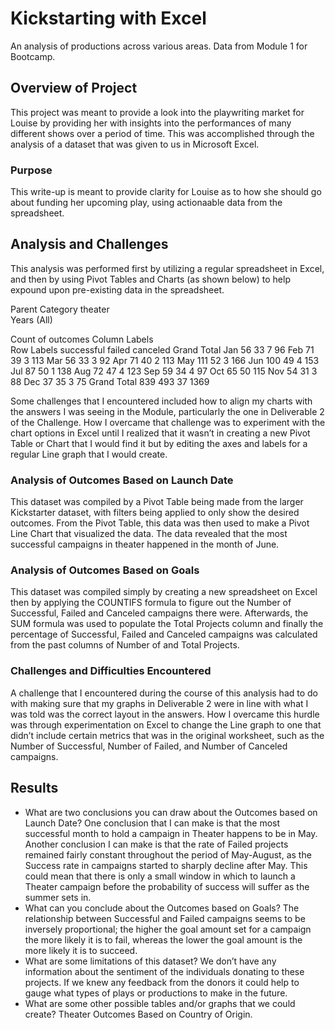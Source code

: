 # Kickstarting with Excel
An analysis of productions across various areas. Data from Module 1 for Bootcamp. 
## Overview of Project
This project was meant to provide a look into the playwriting market for Louise by providing her with insights into the performances of many different shows over a period of time. This was accomplished through the analysis of a dataset that was given to us in Microsoft Excel. 
### Purpose
This write-up is meant to provide clarity for Louise as to how she should go about funding her upcoming play, using actionaable data from the spreadsheet. 
## Analysis and Challenges
This analysis was performed first by utilizing a regular spreadsheet in Excel, and then by using Pivot Tables and Charts (as shown below) to help expound upon pre-existing data in the spreadsheet. 

Parent Category	theater			
Years	(All)			
				
Count of outcomes	Column Labels			
Row Labels	successful	failed	canceled	Grand Total
Jan	56	33	7	96
Feb	71	39	3	113
Mar	56	33	3	92
Apr	71	40	2	113
May	111	52	3	166
Jun	100	49	4	153
Jul	87	50	1	138
Aug	72	47	4	123
Sep	59	34	4	97
Oct	65	50		115
Nov	54	31	3	88
Dec	37	35	3	75
Grand Total	839	493	37	1369


 

Some challenges that I encountered included how to align my charts with the answers I was seeing in the Module, particularly the one in Deliverable 2 of the Challenge. How I overcame that challenge was to experiment with the chart options in Excel until I realized that it wasn’t in creating a new Pivot Table or Chart that I would find it but by editing the axes and labels for a regular Line graph that I would create. 
### Analysis of Outcomes Based on Launch Date
This dataset was compiled by a Pivot Table being made from the larger Kickstarter dataset, with filters being applied to only show the desired outcomes. From the Pivot Table, this data was then used to make a Pivot Line Chart that visualized the data. The data revealed that the most successful campaigns in theater happened in the month of June. 
### Analysis of Outcomes Based on Goals
This dataset was compiled simply by creating a new spreadsheet on Excel then by applying the COUNTIFS formula to figure out the Number of Successful, Failed and Canceled campaigns there were. Afterwards, the SUM formula was used to populate the Total Projects column and finally the percentage of Successful, Failed and Canceled campaigns was calculated from the past columns of Number of and Total Projects. 
### Challenges and Difficulties Encountered
A challenge that I encountered during the course of this analysis had to do with making sure that my graphs in Deliverable 2 were in line with what I was told was the correct layout in the answers. How I overcame this hurdle was through experimentation on Excel to change the Line graph to one that didn’t include certain metrics that was in the original worksheet, such as the Number of Successful, Number of Failed, and Number of Canceled campaigns. 
##  Results
- What are two conclusions you can draw about the Outcomes based on Launch Date?
One conclusion that I can make is that the most successful month to hold a campaign in Theater happens to be in May. Another conclusion I can make is that the rate of Failed projects remained fairly constant throughout the period of May-August, as the Success rate in campaigns started to sharply decline after May. This could mean that there is only a small window in which to launch a Theater campaign before the probability of success will suffer as the summer sets in.  
- What can you conclude about the Outcomes based on Goals?
The relationship between Successful and Failed campaigns seems to be inversely proportional; the higher the goal amount set for a campaign the more likely it is to fail, whereas the lower the goal amount is the more likely it is to succeed. 
- What are some limitations of this dataset?
We don’t have any information about the sentiment of the individuals donating to these projects. If we knew any feedback from the donors it could help to gauge what types of plays or productions to make in the future. 
- What are some other possible tables and/or graphs that we could create?
Theater Outcomes Based on Country of Origin. 

